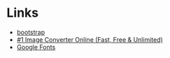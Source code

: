 # Links
- [bootstrap](https://getbootstrap.com)
- [#1 Image Converter Online (Fast, Free &amp; Unlimited)](https://pixelied.com/convert)
- [Google Fonts](https://fonts.google.com/)
